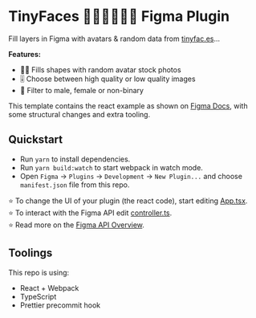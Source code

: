 # TinyFaces 👦🏼👨🏾👩🏻 Figma Plugin

Fill layers in Figma with avatars & random data from [tinyfac.es](https://tinyfac.es/)...

**Features:**

-   👦🏼 Fills shapes with random avatar stock photos
-   🎚 Choose between high quality or low quality images
-   💑 Filter to male, female or non-binary

This template contains the react example as shown on [Figma Docs](https://www.figma.com/plugin-docs/intro/), with some structural changes and extra tooling.

## Quickstart

-   Run `yarn` to install dependencies.
-   Run `yarn build:watch` to start webpack in watch mode.
-   Open `Figma` -> `Plugins` -> `Development` -> `New Plugin...` and choose `manifest.json` file from this repo.

⭐ To change the UI of your plugin (the react code), start editing [App.tsx](./src/app/components/App.tsx).  
⭐ To interact with the Figma API edit [controller.ts](./src/plugin/controller.ts).  
⭐ Read more on the [Figma API Overview](https://www.figma.com/plugin-docs/api/api-overview/).

## Toolings

This repo is using:

-   React + Webpack
-   TypeScript
-   Prettier precommit hook

